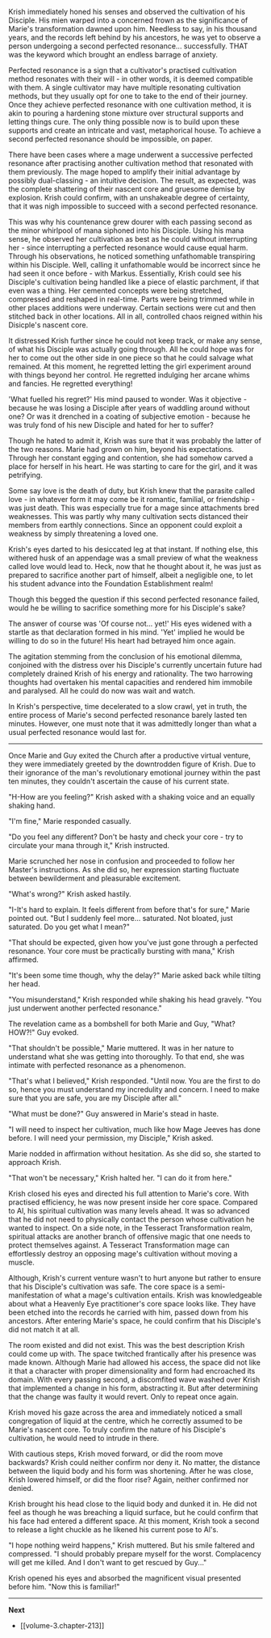 
Krish immediately honed his senses and observed the cultivation of his Disciple. His mien warped into a concerned frown as the significance of Marie's transformation dawned upon him. Needless to say, in his thousand years, and the records left behind by his ancestors, he was yet to observe a person undergoing a second perfected resonance... successfully. THAT was the keyword which brought an endless barrage of anxiety.

Perfected resonance is a sign that a cultivator's practised cultivation method resonates with their will - in other words, it is deemed compatible with them. A single cultivator may have multiple resonating cultivation methods, but they usually opt for one to take to the end of their journey. Once they achieve perfected resonance with one cultivation method, it is akin to pouring a hardening stone mixture over structural supports and letting things cure. The only thing possible now is to build upon these supports and create an intricate and vast, metaphorical house. To achieve a second perfected resonance should be impossible, on paper.

There have been cases where a mage underwent a successive perfected resonance after practising another cultivation method that resonated with them previously. The mage hoped to amplify their initial advantage by possibly dual-classing - an intuitive decision. The result, as expected, was the complete shattering of their nascent core and gruesome demise by explosion. Krish could confirm, with an unshakeable degree of certainty, that it was nigh impossible to succeed with a second perfected resonance.

This was why his countenance grew dourer with each passing second as the minor whirlpool of mana siphoned into his Disciple. Using his mana sense, he observed her cultivation as best as he could without interrupting her - since interrupting a perfected resonance would cause equal harm. Through his observations, he noticed something unfathomable transpiring within his Disciple. Well, calling it unfathomable would be incorrect since he had seen it once before - with Markus. Essentially, Krish could see his Disciple's cultivation being handled like a piece of elastic parchment, if that even was a thing. Her cemented concepts were being stretched, compressed and reshaped in real-time. Parts were being trimmed while in other places additions were underway. Certain sections were cut and then stitched back in other locations. All in all, controlled chaos reigned within his Disicple's nascent core.

It distressed Krish further since he could not keep track, or make any sense, of what his Disciple was actually going through. All he could hope was for her to come out the other side in one piece so that he could salvage what remained. At this moment, he regretted letting the girl experiment around with things beyond her control. He regretted indulging her arcane whims and fancies. He regretted everything!

'What fuelled his regret?' His mind paused to wonder. Was it objective - because he was losing a Disciple after years of waddling around without one? Or was it drenched in a coating of subjective emotion - because he was truly fond of his new Disciple and hated for her to suffer?

Though he hated to admit it, Krish was sure that it was probably the latter of the two reasons. Marie had grown on him, beyond his expectations. Through her constant egging and contention, she had somehow carved a place for herself in his heart. He was starting to care for the girl, and it was petrifying.

Some say love is the death of duty, but Krish knew that the parasite called love - in whatever form it may come be it romantic, familial, or friendship - was just death. This was especially true for a mage since attachments bred weaknesses. This was partly why many cultivation sects distanced their members from earthly connections. Since an opponent could exploit a weakness by simply threatening a loved one.

Krish's eyes darted to his desiccated leg at that instant. If nothing else, this withered husk of an appendage was a small preview of what the weakness called love would lead to. Heck, now that he thought about it, he was just as prepared to sacrifice another part of himself, albeit a negligible one, to let his student advance into the Foundation Establishment realm!

Though this begged the question if this second perfected resonance failed, would he be willing to sacrifice something more for his Disciple's sake?

The answer of course was 'Of course not... yet!' His eyes widened with a startle as that declaration formed in his mind. 'Yet' implied he would be willing to do so in the future! His heart had betrayed him once again.

The agitation stemming from the conclusion of his emotional dilemma, conjoined with the distress over his Disciple's currently uncertain future had completely drained Krish of his energy and rationality. The two harrowing thoughts had overtaken his mental capacities and rendered him immobile and paralysed. All he could do now was wait and watch.

In Krish's perspective, time decelerated to a slow crawl, yet in truth, the entire process of Marie's second perfected resonance barely lasted ten minutes. However, one must note that it was admittedly longer than what a usual perfected resonance would last for.

____

Once Marie and Guy exited the Church after a productive virtual venture, they were immediately greeted by the downtrodden figure of Krish. Due to their ignorance of the man's revolutionary emotional journey within the past ten minutes, they couldn't ascertain the cause of his current state.

"H-How are you feeling?" Krish asked with a shaking voice and an equally shaking hand.

"I'm fine," Marie responded casually.

"Do you feel any different? Don't be hasty and check your core - try to circulate your mana through it," Krish instructed.

Marie scrunched her nose in confusion and proceeded to follow her Master's instructions. As she did so, her expression starting fluctuate between bewilderment and pleasurable excitement.

"What's wrong?" Krish asked hastily.

"I-It's hard to explain. It feels different from before that's for sure," Marie pointed out. "But I suddenly feel more... saturated. Not bloated, just saturated. Do you get what I mean?"

"That should be expected, given how you've just gone through a perfected resonance. Your core must be practically bursting with mana," Krish affirmed.

"It's been some time though, why the delay?" Marie asked back while tilting her head.

"You misunderstand," Krish responded while shaking his head gravely. "You just underwent another perfected resonance."

The revelation came as a bombshell for both Marie and Guy, "What? HOW?!" Guy evoked.

"That shouldn't be possible," Marie muttered. It was in her nature to understand what she was getting into thoroughly. To that end, she was intimate with perfected resonance as a phenomenon.

"That's what I believed," Krish responded. "Until now. You are the first to do so, hence you must understand my incredulity and concern. I need to make sure that you are safe, you are my Disciple after all."

"What must be done?" Guy answered in Marie's stead in haste.

"I will need to inspect her cultivation, much like how Mage Jeeves has done before. I will need your permission, my Disciple," Krish asked.

Marie nodded in affirmation without hesitation. As she did so, she started to approach Krish.

"That won't be necessary," Krish halted her. "I can do it from here."

Krish closed his eyes and directed his full attention to Marie's core. With practised efficiency, he was now present inside her core space. Compared to Al, his spiritual cultivation was many levels ahead. It was so advanced that he did not need to physically contact the person whose cultivation he wanted to inspect. On a side note, in the Tesseract Transformation realm, spiritual attacks are another branch of offensive magic that one needs to protect themselves against. A Tesseract Transformation mage can effortlessly destroy an opposing mage's cultivation without moving a muscle.

Although, Krish's current venture wasn't to hurt anyone but rather to ensure that his Disciple's cultivation was safe. The core space is a semi-manifestation of what a mage's cultivation entails. Krish was knowledgeable about what a Heavenly Eye practitioner's core space looks like. They have been etched into the records he carried with him, passed down from his ancestors. After entering Marie's space, he could confirm that his Disciple's did not match it at all.

The room existed and did not exist. This was the best description Krish could come up with. The space twitched frantically after his presence was made known. Although Marie had allowed his access, the space did not like it that a character with proper dimensionality and form had encroached its domain. With every passing second, a discomfited wave washed over Krish that implemented a change in his form, abstracting it. But after determining that the change was faulty it would revert. Only to repeat once again.

Krish moved his gaze across the area and immediately noticed a small congregation of liquid at the centre, which he correctly assumed to be Marie's nascent core. To truly confirm the nature of his Disciple's cultivation, he would need to intrude in there.

With cautious steps, Krish moved forward, or did the room move backwards? Krish could neither confirm nor deny it. No matter, the distance between the liquid body and his form was shortening. After he was close, Krish lowered himself, or did the floor rise? Again, neither confirmed nor denied.

Krish brought his head close to the liquid body and dunked it in. He did not feel as though he was breaching a liquid surface, but he could confirm that his face had entered a different space. At this moment, Krish took a second to release a light chuckle as he likened his current pose to Al's.

"I hope nothing weird happens," Krish muttered. But his smile faltered and compressed. "I should probably prepare myself for the worst. Complacency will get me killed. And I don't want to get rescued by Guy..."

Krish opened his eyes and absorbed the magnificent visual presented before him. "Now this is familiar!"

____

**Next**
* [[volume-3.chapter-213]]